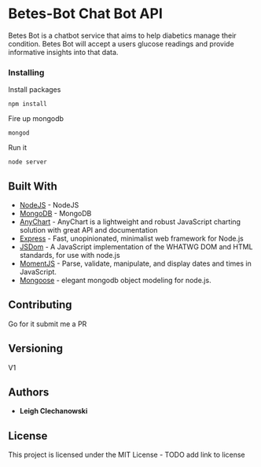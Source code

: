 # Betes-Bot Chat Bot API

Betes Bot is a chatbot service that aims to help diabetics manage their condition. Betes Bot will accept a users glucose readings and provide informative insights into that data.

### Installing

Install packages

```
npm install
```

Fire up mongodb

```
mongod
```

Run it

```
node server
```


## Built With

* [NodeJS](https://nodejs.org/en/about/) - NodeJS
* [MongoDB](https://www.mongodb.com/) - MongoDB
* [AnyChart](https://www.npmjs.com/package/anychart-nodejs) - AnyChart is a lightweight and robust JavaScript charting solution with great API and documentation
* [Express](https://expressjs.com/) - Fast, unopinionated, minimalist web framework for Node.js
* [JSDom](https://github.com/jsdom/jsdom) - A JavaScript implementation of the WHATWG DOM and HTML standards, for use with node.js
* [MomentJS](https://momentjs.com/) - Parse, validate, manipulate, and display dates and times in JavaScript.
* [Mongoose](http://mongoosejs.com/) - elegant mongodb object modeling for node.js.


## Contributing

Go for it submit me a PR

## Versioning

V1

## Authors

* **Leigh CIechanowski** 

## License

This project is licensed under the MIT License - TODO add link to license
